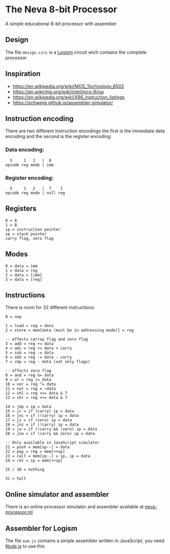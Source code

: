 # The Neva 8-bit Processor
A simple educational 8-bit processor with assembler

## Design
The file `design.circ` is a [Logism](http://www.cburch.com/logisim/) circuit wich contains the complete processor

## Inspiration
- https://en.wikipedia.org/wiki/MOS_Technology_6502
- https://en.wikichip.org/wiki/intel/mcs-8/isa
- https://en.wikipedia.org/wiki/X86_instruction_listings
- https://schweigi.github.io/assembler-simulator/

## Instruction encoding
There are two different instruction encodings the first is the immediate data encoding and the second is the register encoding:

### Data encoding:
```
  5     1   2   |  8
opcode reg mode | imm
```

### Register encoding:
```
  5     1   2   |  7    1
opcode reg mode | null reg
```

## Registers
```
0 = A
1 = B
ip = instruction pointer
sp = stack pointer
carry flag, zero flag
```

## Modes
```
0 = data = imm
1 = data = reg
2 = data = [imm]
3 = data = [reg]
```

## Instructions
There is room for 32 different instructions:

```
0 = nop

1 = load = reg = data
2 = store = mem[data (must be in addressing mode)] = reg

-- effects carray flag and zero flag
3 = add = reg += data
4 = adc = reg += data + carry
5 = sub = reg -= data
6 = sbb = reg -= data - carry
7 = cmp = reg - data (set only flags)

-- effects zero flag
8 = and = reg &= data
9 = or = reg |= data
10 = xor = reg ^= data
11 = not = reg = ~data
12 = shl = reg <<= data & 7
13 = shr = reg >>= data & 7

14 = jmp = ip = data
15 = jc = if (carry) ip = data
16 = jnc = if (!carry) ip = data
17 = jz = if (zero) ip = data
18 = jnz = if (!carry) ip = data
19 = ja = if (!carry && !zero) ip = data
20 = jna = if (carry && zero) ip = data

-- Only available in JavaScript simulator
21 = push = mem[sp--] = data
22 = pop = reg = mem[++sp]
23 = call = mem[sp--] = ip, ip = data
24 = ret = ip = mem[++sp]

25 / 30 = nothing

31 = halt
```

## Online simulator and assembler
There is an online processor simulator and assembler available at [neva-processor.ml](https://neva-processor.ml/)


## Assembler for Logism
The file `asm.js` contains a simple assembler written in JavaScript, you need [Node.js](https://nodejs.org/) to use this
